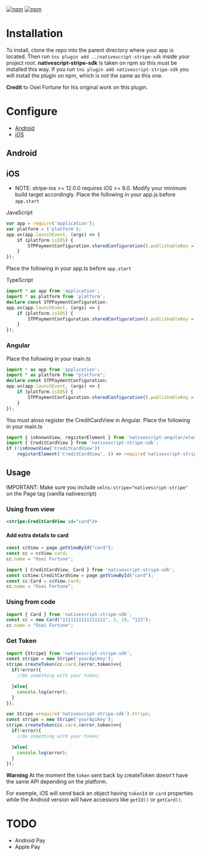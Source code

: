 [![npm](https://img.shields.io/npm/v/nativescript-stripe.svg)](https://www.npmjs.com/package/nativescript-stripe)
[![npm](https://img.shields.io/npm/dt/nativescript-stripe.svg?label=npm%20downloads)](https://www.npmjs.com/package/nativescript-stripe)

# Installation
To install, clone the repo into the parent directory where your app is located. Then run `tns plugin add ../nativescript-stripe-sdk` inside your project root. **nativescript-stripe-sdk** is taken on npm so this must be installed this way. If you run `tns plugin add nativescript-stripe-sdk` you will install the plugin on npm, which is not the same as this one.

**Credit** to Osei Fortune for his original work on this plugin.

# Configure

* [Android](#android)
* [iOS](#ios)

## Android

## iOS

* NOTE: stripe-ios >= 12.0.0 requires iOS >= 9.0. Modify your minimum build target accordingly.
Place the following in your app.js before `app.start`

JavaScript
```js
var app = require('application');
var platform = ('platform');
app.on(app.launchEvent, (args) => {
    if (platform.isIOS) {
        STPPaymentConfiguration.sharedConfiguration().publishableKey = "yourApiKey";
    }
});
```
Place the following in your app.ts before `app.start`

TypeScript
```ts
import * as app from 'application';
import * as platform from 'platform';
declare const STPPaymentConfiguration;
app.on(app.launchEvent, (args) => {
    if (platform.isIOS) {
        STPPaymentConfiguration.sharedConfiguration().publishableKey = "yourApiKey";
    }
});
```

### Angular
Place the following in your main.ts

```ts
import * as app from 'application';
import * as platform from "platform";
declare const STPPaymentConfiguration;
app.on(app.launchEvent, (args) => {
    if (platform.isIOS) {
        STPPaymentConfiguration.sharedConfiguration().publishableKey = "yourApiKey";
    }
});
```

You must aloso register the CreditCardView in Angular. Place the following in your main.ts

```ts
import { isKnownView, registerElement } from 'nativescript-angular/element-registry';
import { CreditCardView } from 'nativescript-stripe-sdk';
if (!isKnownView('CreditCardView'))
    registerElement('CreditCardView', () => require('nativescript-stripe-sdk').CreditCardView);
```


## Usage

IMPORTANT: Make sure you include `xmlns:stripe="nativescript-stripe"` on the Page tag (vanilla nativescript)

### Using from view
```xml
<stripe:CreditCardView id="card"/>
```

#### Add extra details to card

```js
const ccView = page.getViewById("card");
const cc = ccView.card;
cc.name = "Osei Fortune";
```

```ts
import { CreditCardView, Card } from 'nativescript-stripe-sdk';
const ccView:CreditCardView = page.getViewById("card");
const cc:Card = ccView.card;
cc.name = "Osei Fortune";
```
### Using from code
```ts
import { Card } from 'nativescript-stripe-sdk';
const cc = new Card("1111111111111111", 2, 18, "123");
cc.name = "Osei Fortune";
```

### Get Token

```ts
import {Stripe} from 'nativescript-stripe-sdk';
const stripe = new Stripe('yourApiKey');
stripe.createToken(cc.card,(error,token)=>{
  if(!error){
    //Do something with your token;

  }else{
    console.log(error);
  }
});
```

```js
var Stripe =require('nativescript-stripe-sdk').Stripe;
const stripe = new Stripe('yourApiKey');
stripe.createToken(cc.card,(error,token)=>{
  if(!error){
    //Do something with your token;

  }else{
    console.log(error);
  }
});
```
**Warning** At the moment the `token` sent back by createToken doesn't have the same API depending on the platform.

For exemple, iOS will send back an object having `tokenId` or `card` properties while the Android version will have accessors like `getId()` or `getCard()`.


# TODO
* Android Pay
* Apple Pay
